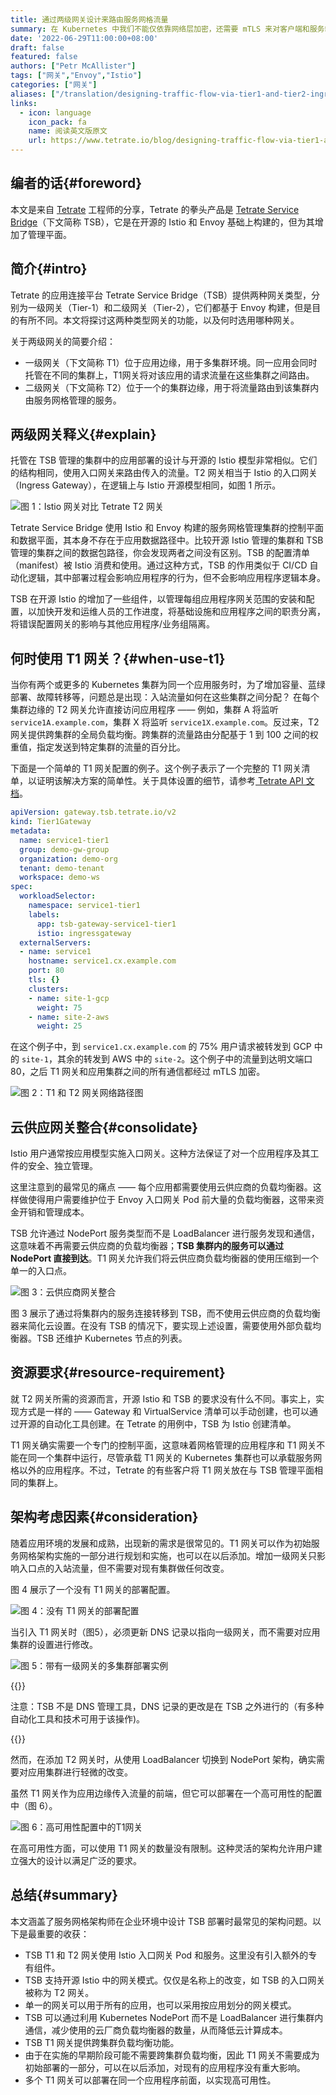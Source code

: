```yaml
---
title: 通过两级网关设计来路由服务网格流量
summary: 在 Kubernetes 中我们不能仅依靠网络层加密，还需要 mTLS 来对客户端和服务端进行双向的传输层认证。本文将聚焦于 TLS 的真实性，以及证书管理的难题，说明服务网格对于在 Kubernetes 中开启 mTLS 带来的便利。
date: '2022-06-29T11:00:00+08:00'
draft: false
featured: false
authors: ["Petr McAllister"]
tags: ["网关","Envoy","Istio"]
categories: ["网关"]
aliases: ["/translation/designing-traffic-flow-via-tier1-and-tier2-ingress-gateways"]
links:
  - icon: language
    icon_pack: fa
    name: 阅读英文版原文
    url: https://www.tetrate.io/blog/designing-traffic-flow-via-tier1-and-tier2-ingress-gateways/
---
```


## 编者的话{#foreword}

本文是来自 [Tetrate](https://tetrate.io) 工程师的分享，Tetrate 的拳头产品是 [Tetrate Service Bridge](https://tetrate.io/tetrate-service-bridge)（下文简称 TSB），它是在开源的 Istio 和 Envoy 基础上构建的，但为其增加了管理平面。

## 简介{#intro}

Tetrate 的应用连接平台 Tetrate Service Bridge（TSB）提供两种网关类型，分别为一级网关（Tier-1）和二级网关（Tier-2），它们都基于 Envoy 构建，但是目的有所不同。本文将探讨这两种类型网关的功能，以及何时选用哪种网关。

关于两级网关的简要介绍：

- 一级网关（下文简称 T1）位于应用边缘，用于多集群环境。同一应用会同时托管在不同的集群上，T1网关将对该应用的请求流量在这些集群之间路由。
- 二级网关（下文简称 T2）位于一个的集群边缘，用于将流量路由到该集群内由服务网格管理的服务。

## 两级网关释义{#explain}

托管在 TSB 管理的集群中的应用部署的设计与开源的 Istio 模型非常相似。它们的结构相同，使用入口网关来路由传入的流量。T2 网关相当于 Istio 的入口网关（Ingress Gateway），在逻辑上与 Istio 开源模型相同，如图 1 所示。

![图 1：Istio 网关对比 Tetrate T2 网关](tier2-gw-deployment.svg "图 1：Istio 网关vs Tetrate T2 网关")

Tetrate Service Bridge 使用 Istio 和 Envoy 构建的服务网格管理集群的控制平面和数据平面，其本身不存在于应用数据路径中。比较开源 Istio 管理的集群和 TSB 管理的集群之间的数据包路径，你会发现两者之间没有区别。TSB 的配置清单（manifest）被 Istio 消费和使用。通过这种方式，TSB 的作用类似于 CI/CD 自动化逻辑，其中部署过程会影响应用程序的行为，但不会影响应用程序逻辑本身。

TSB 在开源 Istio 的增加了一些组件，以管理每组应用程序网关范围的安装和配置，以加快开发和运维人员的工作进度，将基础设施和应用程序之间的职责分离，将错误配置网关的影响与其他应用程序/业务组隔离。

## 何时使用 T1 网关？{#when-use-t1}

当你有两个或更多的 Kubernetes 集群为同一个应用服务时，为了增加容量、蓝绿部署、故障转移等，问题总是出现：入站流量如何在这些集群之间分配？ 在每个集群边缘的 T2 网关允许直接访问应用程序 —— 例如，集群 A 将监听 `service1A.example.com`，集群 X 将监听 `service1X.example.com`。反过来，T2 网关提供跨集群的全局负载均衡。跨集群的流量路由分配基于 1 到 100 之间的权重值，指定发送到特定集群的流量的百分比。

下面是一个简单的 T1 网关配置的例子。这个例子表示了一个完整的 T1 网关清单，以证明该解决方案的简单性。关于具体设置的细节，请参考[ Tetrate API 文档](https://docs.tetrate.io/service-bridge/1.4.x/en-us/refs/tsb/gateway/v2/tier1_gateway#tier1gateway)。

```yaml
apiVersion: gateway.tsb.tetrate.io/v2
kind: Tier1Gateway
metadata:
  name: service1-tier1
  group: demo-gw-group
  organization: demo-org
  tenant: demo-tenant
  workspace: demo-ws
spec:
  workloadSelector:
    namespace: service1-tier1
    labels:
      app: tsb-gateway-service1-tier1
      istio: ingressgateway
  externalServers:
  - name: service1
    hostname: service1.cx.example.com
    port: 80
    tls: {}
    clusters:
    - name: site-1-gcp
      weight: 75
    - name: site-2-aws
      weight: 25 
```

在这个例子中，到 `service1.cx.example.com` 的 75% 用户请求被转发到 GCP 中的 `site-1`，其余的转发到 AWS 中的 `site-2`。这个例子中的流量到达明文端口 80，之后 T1 网关和应用集群之间的所有通信都经过 mTLS 加密。

![图 2：T1 和 T2 网关网络路径图](tier1-gw-listening.svg "图 2：T1 和 T2 网关网络路径图")

## 云供应网关整合{#consolidate}

Istio 用户通常按应用模型实施入口网关。这种方法保证了对一个应用程序及其工件的安全、独立管理。

这里注意到的最常见的痛点 —— 每个应用都需要使用云供应商的负载均衡器。这样做使得用户需要维护位于 Envoy 入口网关 Pod 前大量的负载均衡器，这带来资金开销和管理成本。

TSB 允许通过 NodePort 服务类型而不是 LoadBalancer 进行服务发现和通信，这意味着不再需要云供应商的负载均衡器；**TSB 集群内的服务可以通过 NodePort 直接到达**。T1 网关允许我们将云供应商负载均衡器的使用压缩到一个单一的入口点。

![图 3：云供应商网关整合](cloud-vendor-setup.svg "图 3：云供应商网关整合")

图 3 展示了通过将集群内的服务连接转移到 TSB，而不使用云供应商的负载均衡器来简化云设置。在没有 TSB 的情况下，要实现上述设置，需要使用外部负载均衡器。TSB 还维护 Kubernetes 节点的列表。

## 资源要求{#resource-requirement}

就 T2 网关所需的资源而言，开源 Istio 和 TSB 的要求没有什么不同。事实上，实现方式是一样的 —— Gateway 和 VirtualService 清单可以手动创建，也可以通过开源的自动化工具创建。在 Tetrate 的用例中，TSB 为 Istio 创建清单。

T1 网关确实需要一个专门的控制平面，这意味着网格管理的应用程序和 T1 网关不能在同一个集群中运行，尽管承载 T1 网关的 Kubernetes 集群也可以承载服务网格以外的应用程序。不过，Tetrate 的有些客户将 T1 网关放在与 TSB 管理平面相同的集群上。

## 架构考虑因素{#consideration}

随着应用环境的发展和成熟，出现新的需求是很常见的。T1 网关可以作为初始服务网格架构实施的一部分进行规划和实施，也可以在以后添加。增加一级网关只影响入口点的入站流量，但不需要对现有集群做任何改变。

图 4 展示了一个没有 T1 网关的部署配置。

![图 4：没有 T1 网关的部署配置](dns-server-points-website.svg "图 4：没有 T1 网关的部署配置")

当引入 T1 网关时（图5），必须更新 DNS 记录以指向一级网关，而不需要对应用集群的设置进行修改。

![图 5：带有一级网关的多集群部署实例](application-clusters-config.svg "图 5：带有一级网关的多集群部署实例")

{{<callout note>}}

注意：TSB 不是 DNS 管理工具，DNS 记录的更改是在 TSB 之外进行的（有多种自动化工具和技术可用于该操作)。

{{</callout>}}

然而，在添加 T2 网关时，从使用 LoadBalancer 切换到 NodePort 架构，确实需要对应用集群进行轻微的改变。

虽然 T1 网关作为应用边缘传入流量的前端，但它可以部署在一个高可用性的配置中（图 6）。

![图 6：高可用性配置中的T1网关](tier1-gateway-incoming-traffic.svg "图 6：高可用性配置中的T1网关")

在高可用性方面，可以使用 T1 网关的数量没有限制。这种灵活的架构允许用户建立强大的设计以满足广泛的要求。

## 总结{#summary}

本文涵盖了服务网格架构师在企业环境中设计 TSB 部署时最常见的架构问题。以下是最重要的收获：

- TSB T1 和 T2 网关使用 Istio 入口网关 Pod 和服务。这里没有引入额外的专有组件。
- TSB 支持开源 Istio 中的网关模式。仅仅是名称上的改变，如 TSB 的入口网关被称为 T2 网关。
- 单一的网关可以用于所有的应用，也可以采用按应用划分的网关模式。
- TSB 可以通过利用 Kubernetes NodePort 而不是 LoadBalancer 进行集群内通信，减少使用的云厂商负载均衡器的数量，从而降低云计算成本。
- TSB T1 网关提供跨集群负载均衡功能。
- 由于在实施的早期阶段可能不需要跨集群负载均衡，因此 T1 网关不需要成为初始部署的一部分，可以在以后添加，对现有的应用程序没有重大影响。
- 多个 T1 网关可以部署在同一个应用程序前面，以实现高可用性。
